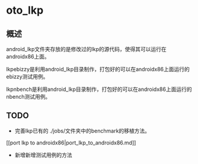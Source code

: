 # oto_lkp

## 概述
android_lkp文件夹存放的是修改过的lkp的源代码，使得其可以运行在androidx86上面。

lkpebizzy是利用android_lkp目录制作，打包好的可以在androidx86上面运行的ebizzy测试用例。 

lkpnbench是利用android_lkp目录制作，打包好的可以在androidx86上面运行的nbench测试用例。

## TODO
- 完善lkp已有的 ./jobs/文件夹中的benchmark的移植方法。 

 [[port lkp to androidx86|port_lkp_to_androidx86.md]]
- 新增新增测试用例的方法
